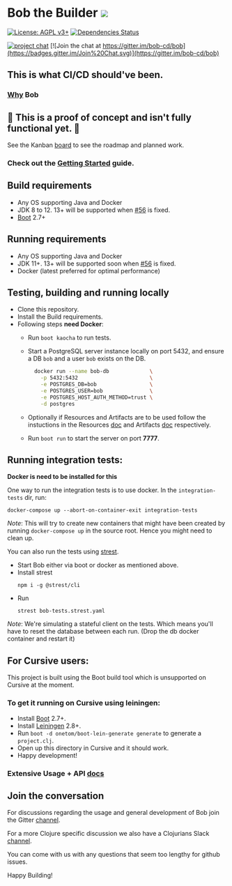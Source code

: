 # Bob the Builder [![](https://github.com/bob-cd/bob/workflows/Test-and-Publish/badge.svg)](https://github.com/bob-cd/bob/actions?query=workflow%3ATest-and-Publish)

[![License: AGPL v3+](https://img.shields.io/badge/license-AGPL%20v3%2B-blue.svg)](http://www.gnu.org/licenses/agpl-3.0)
[![Dependencies Status](https://versions.deps.co/bob-cd/bob/status.png)](https://versions.deps.co/bob-cd/bob)

[![project chat](https://img.shields.io/badge/slack-join_chat-brightgreen.svg)](https://clojurians.slack.com/messages/CPBAYJJF6)
[![Join the chat at https://gitter.im/bob-cd/bob](https://badges.gitter.im/Join%20Chat.svg)](https://gitter.im/bob-cd/bob)

## This is what CI/CD should've been.

### [Why](https://bob-cd.github.io/bob/why-bob) Bob

## 🚧 This is a proof of concept and isn't fully functional yet. 🚧
See the Kanban [board](https://github.com/bob-cd/bob/projects/1) to see the roadmap and planned work.

### Check out the [Getting Started](https://bob-cd.github.io/bob/getting_started) guide.

## Build requirements
- Any OS supporting Java and Docker
- JDK 8 to 12. 13+ will be supported when [#56](https://github.com/bob-cd/bob/issues/56) is fixed.
- [Boot](https://boot-clj.com/) 2.7+

## Running requirements
- Any OS supporting Java and Docker
- JDK 11+. 13+ will be supported soon when [#56](https://github.com/bob-cd/bob/issues/56) is fixed.
- Docker (latest preferred for optimal performance)

## Testing, building and running locally
- Clone this repository.
- Install the Build requirements.
- Following steps **need Docker**:
    - Run `boot kaocha` to run tests.
    - Start a PostgreSQL server instance locally on port 5432, and ensure a DB `bob` and a user `bob` exists on the DB.

      ```bash
        docker run --name bob-db             \
          -p 5432:5432                       \
          -e POSTGRES_DB=bob                 \
          -e POSTGRES_USER=bob               \
          -e POSTGRES_HOST_AUTH_METHOD=trust \
          -d postgres
      ```
    - Optionally if Resources and Artifacts are to be used follow the instuctions in the Resources [doc](https://bob-cd.github.io/bob/concepts/resource) and Artifacts [doc](https://bob-cd.github.io/bob/concepts/artifact) respectively.
    - Run `boot run` to start the server on port **7777**.

## Running integration tests:

**Docker is need to be installed for this**

One way to run the integration tests is to use docker. In the `integration-tests` dir, run:

`docker-compose up --abort-on-container-exit integration-tests`

*Note*: This will try to create new containers that might have been created by running `docker-compose up` in the source root. Hence you might need to clean up.

You can also run the tests using [strest](https://www.npmjs.com/package/@strest/cli).

- Start Bob either via boot or docker as mentioned above.
- Install strest
  ```
  npm i -g @strest/cli
  ```
- Run
  ```
  strest bob-tests.strest.yaml
  ```

*Note*: We're simulating a stateful client on the tests. Which means you'll have to reset the database between each run. (Drop the db docker container and restart it)

## For Cursive users:
This project is built using the Boot build tool which is unsupported on Cursive at the moment.

### To get it running on Cursive using leiningen:
- Install [Boot](https://boot-clj.com/) 2.7+.
- Install [Leiningen](https://leiningen.org/) 2.8+.
- Run `boot -d onetom/boot-lein-generate generate` to generate a `project.clj`.
- Open up this directory in Cursive and it should work.
- Happy development!

### Extensive Usage + API [docs](https://bob-cd.github.io/bob)

## Join the conversation

For discussions regarding the usage and general development of Bob join the Gitter [channel](https://gitter.im/bob-cd/bob).

For a more Clojure specific discussion we also have a Clojurians Slack [channel](https://clojurians.slack.com/messages/CPBAYJJF6).

You can come with us with any questions that seem too lengthy for github issues.

Happy Building!
